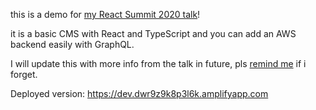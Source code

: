 this is a demo for [my React Summit 2020 talk](https://react.geekle.us/#tickets)!

it is a basic CMS with React and TypeScript and you can add an AWS backend easily with GraphQL.

I will update this with more info from the talk in future, pls [remind me](https://twitter.com/swyx) if i forget.

Deployed version: https://dev.dwr9z9k8p3l6k.amplifyapp.com